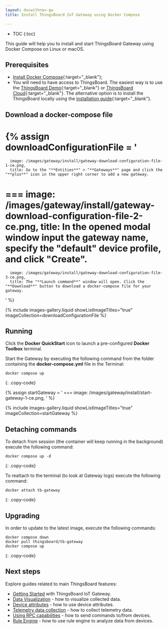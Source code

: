 ```yaml
---
layout: docwithnav-gw
title: Install ThingsBoard IoT Gateway using Docker Compose

---
```


* TOC
{:toc}

This guide will help you to install and start ThingsBoard Gateway using Docker Compose on Linux or macOS.

## Prerequisites

- [Install Docker Compose](https://docs.docker.com/compose/){:target="_blank"};
- You will need to have access to ThingsBoard. The easiest way is to use the [ThingsBoard Demo](https://demo.thingsboard.io/){:target="_blank"} or [ThingsBoard Cloud](https://thingsboard.cloud){:target="_blank"}.
The alternative option is to install the ThingsBoard locally using the [installation guide](https://docs.sensef.ru/docs/user-guide/install/installation-options/){:target="_blank"}.

## Download a docker-compose file

{% assign downloadConfigurationFile = '
   ===
      image: /images/gateway/install/gateway-download-configuration-file-1-ce.png,
      title: Go to the "**Entities**" > "**Gateways**" page and click the "**plus**" icon in the upper right corner to add a new gateway.
   ===
      image: /images/gateway/install/gateway-download-configuration-file-2-ce.png,
      title: In the opened modal window input the gateway name, specify the "**default**" device profile, and click "**Create**".
   ===
      image: /images/gateway/install/gateway-download-configuration-file-3-ce.png,
      title: The "**Launch command**" window will open. Click the "**Download**" button to download a docker-compose file for your gateway.
'
%}

{% include images-gallery.liquid showListImageTitles="true" imageCollection=downloadConfigurationFile %}

## Running

Click the **Docker QuickStart** icon to launch a pre-configured **Docker Toolbox** terminal.

Start the Gateway by executing the following command from the folder containing the **docker-compose.yml** file in the Terminal:

```
docker compose up
```
{: .copy-code}

{% assign startGateway = '
    ===
        image: /images/gateway/install/start-gateway-1-ce.png,
'
%}

{% include images-gallery.liquid showListImageTitles="true" imageCollection=startGateway %}

## Detaching commands

To detach from session (the container will keep running in the background) execute the following command:

```
docker compose up -d
```
{: .copy-code}

To reattach to the terminal (to look at Gateway logs) execute the following command:

```
docker attach tb-gateway
```
{: .copy-code}

## Upgrading

In order to update to the latest image, execute the following commands:

```
docker compose down
docker pull thingsboard/tb-gateway
docker compose up
```
{: .copy-code}

## Next steps

Explore guides related to main ThingsBoard features:

 - [Getting Started](/docs/iot-gateway/getting-started/) with ThingsBoard IoT Gateway.
 - [Data Visualization](/docs/user-guide/visualization/) - how to visualize collected data.
 - [Device attributes](/docs/user-guide/attributes/) - how to use device attributes.
 - [Telemetry data collection](/docs/user-guide/telemetry/) - how to collect telemetry data.
 - [Using RPC capabilities](/docs/user-guide/rpc/) - how to send commands to/from devices.
 - [Rule Engine](/docs/user-guide/rule-engine/) - how to use rule engine to analyze data from devices.
